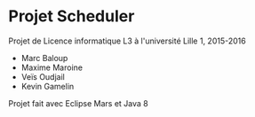 # Projet Scheduler
Projet de Licence informatique L3 à l'université Lille 1, 2015-2016
  - Marc Baloup
  - Maxime Maroine
  - Veïs Oudjail
  - Kevin Gamelin

Projet fait avec Eclipse Mars et Java 8
